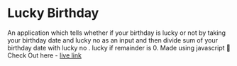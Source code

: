 # Lucky Birthday 
An application which tells whether if your birthday is lucky or not by taking your birthday date and lucky no as an input and then divide sum of your birthday date with lucky no . lucky if remainder is 0. Made using javascript 🤍 <br />
Check Out here -  [live link](https://luckky-birthday-mark11.netlify.app/)
